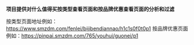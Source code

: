 **项目提供对什么值得买按类型查看页面和按品牌优惠查看页面的分析和过滤**

按类型页面地址例如：https://www.smzdm.com/fenlei/bijibendiannao/h1c1s0f0t0p1
按品牌优惠页面例如：https://pinpai.smzdm.com/765/youhui/guonei/p1